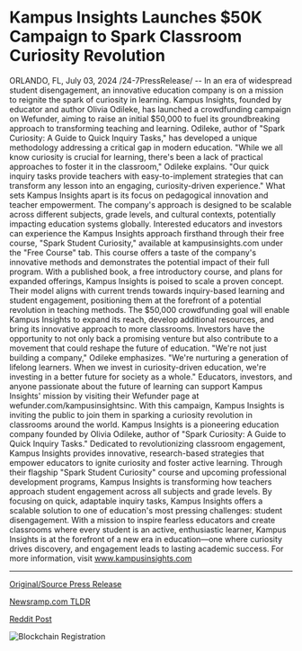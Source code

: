 # Kampus Insights Launches $50K Campaign to Spark Classroom Curiosity Revolution

ORLANDO, FL, July 03, 2024 /24-7PressRelease/ -- In an era of widespread student disengagement, an innovative education company is on a mission to reignite the spark of curiosity in learning. Kampus Insights, founded by educator and author Olivia Odileke, has launched a crowdfunding campaign on Wefunder, aiming to raise an initial $50,000 to fuel its groundbreaking approach to transforming teaching and learning.  Odileke, author of "Spark Curiosity: A Guide to Quick Inquiry Tasks," has developed a unique methodology addressing a critical gap in modern education. "While we all know curiosity is crucial for learning, there's been a lack of practical approaches to foster it in the classroom," Odileke explains. "Our quick inquiry tasks provide teachers with easy-to-implement strategies that can transform any lesson into an engaging, curiosity-driven experience."  What sets Kampus Insights apart is its focus on pedagogical innovation and teacher empowerment. The company's approach is designed to be scalable across different subjects, grade levels, and cultural contexts, potentially impacting education systems globally.  Interested educators and investors can experience the Kampus Insights approach firsthand through their free course, "Spark Student Curiosity," available at kampusinsights.com under the "Free Course" tab. This course offers a taste of the company's innovative methods and demonstrates the potential impact of their full program.  With a published book, a free introductory course, and plans for expanded offerings, Kampus Insights is poised to scale a proven concept. Their model aligns with current trends towards inquiry-based learning and student engagement, positioning them at the forefront of a potential revolution in teaching methods.  The $50,000 crowdfunding goal will enable Kampus Insights to expand its reach, develop additional resources, and bring its innovative approach to more classrooms. Investors have the opportunity to not only back a promising venture but also contribute to a movement that could reshape the future of education.  "We're not just building a company," Odileke emphasizes. "We're nurturing a generation of lifelong learners. When we invest in curiosity-driven education, we're investing in a better future for society as a whole."  Educators, investors, and anyone passionate about the future of learning can support Kampus Insights' mission by visiting their Wefunder page at wefunder.com/kampusinsightsinc. With this campaign, Kampus Insights is inviting the public to join them in sparking a curiosity revolution in classrooms around the world.  Kampus Insights is a pioneering education company founded by Olivia Odileke, author of "Spark Curiosity: A Guide to Quick Inquiry Tasks." Dedicated to revolutionizing classroom engagement, Kampus Insights provides innovative, research-based strategies that empower educators to ignite curiosity and foster active learning. Through their flagship "Spark Student Curiosity" course and upcoming professional development programs, Kampus Insights is transforming how teachers approach student engagement across all subjects and grade levels. By focusing on quick, adaptable inquiry tasks, Kampus Insights offers a scalable solution to one of education's most pressing challenges: student disengagement. With a mission to inspire fearless educators and create classrooms where every student is an active, enthusiastic learner, Kampus Insights is at the forefront of a new era in education—one where curiosity drives discovery, and engagement leads to lasting academic success.  For more information, visit www.kampusinsights.com 

---

[Original/Source Press Release](https://www.24-7pressrelease.com/press-release/512245/kampus-insights-launches-50k-campaign-to-spark-classroom-curiosity-revolution)
                    

[Newsramp.com TLDR](None) 



[Reddit Post](https://www.reddit.com/r/newsramp/comments/1du8cb0/education_company_launches_crowdfunding_campaign/) 



![Blockchain Registration](https://cdn.newsramp.app/24-7PressRelease/qrcode/247/3/pave2rCO.webp)